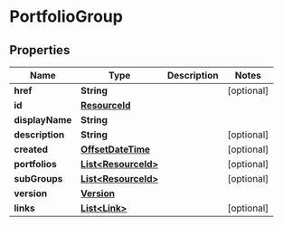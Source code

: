 

# PortfolioGroup

## Properties

Name | Type | Description | Notes
------------ | ------------- | ------------- | -------------
**href** | **String** |  |  [optional]
**id** | [**ResourceId**](ResourceId.md) |  | 
**displayName** | **String** |  | 
**description** | **String** |  |  [optional]
**created** | [**OffsetDateTime**](OffsetDateTime.md) |  |  [optional]
**portfolios** | [**List&lt;ResourceId&gt;**](ResourceId.md) |  |  [optional]
**subGroups** | [**List&lt;ResourceId&gt;**](ResourceId.md) |  |  [optional]
**version** | [**Version**](Version.md) |  | 
**links** | [**List&lt;Link&gt;**](Link.md) |  |  [optional]



